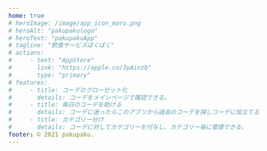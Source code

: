 ```yaml
---
home: true
# heroImage: /image/app_icon_maru.png
# heroAlt: "pakupakulogo"
# heroText: "pakupakuApp"
# tagline: "飲食サービスぱくぱく"
# actions:
#     - text: "AppStore"
#       link: "https://apple.co/3pAinzb"
#       type: "primary"
# features:
#     - title: コーデのクローゼット化
#       details: コーデをメインページで確認できる。
#     - title: 毎日のコーデを助ける
#       details: コーデに迷ったらこのアプリから過去のコーデを探しコーデに役立てることができる。
#     - title: カテゴリー分け
#       details: コーデに対してカテゴリーを付与し、カテゴリー毎に管理できる。
footer: © 2021 pakupaku.
---
```


<!-- ## コンセプト

私たちは、このアプリでファッションの在り方を変えたいと思い、このアプリを作成しました。朝の少ない時間にコーデを考えるのがめんどくさい、一度着たコーデ忘れてしまう、このような悩みを解決するためにこのサービスがあります。 -->
